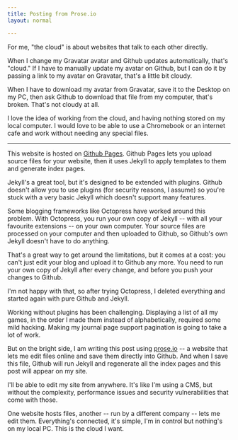 ```yaml
---
title: Posting from Prose.io
layout: normal

---
```


For me, "the cloud" is about websites that talk to each other directly.

When I change my Gravatar avatar and Github updates automatically, that's "cloud." If I have to manually update my avatar on Github, but I can do it by passing a link to my avatar on Gravatar, that's a little bit cloudy.

When I have to download my avatar from Gravatar, save it to the Desktop on my PC, then ask Github to download that file from my computer, that's broken. That's not cloudy at all.

I love the idea of working from the cloud, and having nothing stored on my local computer. I would love to be able to use a Chromebook or an internet cafe and work without needing any special files.

* * *

This website is hosted on [Github Pages](http://pages.github.com/). Github Pages lets you upload source files for your website, then it uses Jekyll to apply templates to them and generate index pages.

Jekyll's a great tool, but it's designed to be extended with plugins. Github doesn't allow you to use plugins (for security reasons, I assume) so you're stuck with a very basic Jekyll which doesn't support many features.

Some blogging frameworks like Octopress have worked around this problem. With Octopress, you run your own copy of Jekyll -- with all your favourite extensions -- on your own computer. Your source files are processed on your computer and then uploaded to Github, so Github's own Jekyll doesn't have to do anything.

That's a great way to get around the limitations, but it comes at a cost: you can't just edit your blog and upload it to Github any more. You need to run your own copy of Jekyll after every change, and before you push your changes to Github.

I'm not happy with that, so after trying Octopress, I deleted everything and started again with pure Github and Jekyll.

Working without plugins has been challenging. Displaying a list of all my games, in the order I made them instead of alphabetically, required some mild hacking. Making my journal page support pagination is going to take a lot of work.

But on the bright side, I am writing this post using [prose.io](http://prose.io) -- a website that lets me edit files online and save them directly into Github. And when I save this file, Github will run Jekyll and regenerate all the index pages and this post will appear on my site.

I'll be able to edit my site from anywhere. It's like I'm using a CMS, but without the complexity, performance issues and security vulnerabilities that come with those.

One website hosts files, another -- run by a different company -- lets me edit them. Everything's connected, it's simple, I'm in control but nothing's on my local PC. This is the cloud I want.
